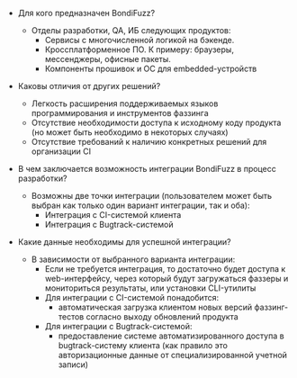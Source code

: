 - Для кого предназначен BondiFuzz?
	- Отделы разработки, QA, ИБ следующих продуктов:
		- Сервисы с многочисленной логикой на бэкенде.​
		- Кроссплатформенное ПО. К примеру: браузеры, мессенджеры, офисные пакеты.
		- Компоненты прошивок и ОС для embedded-устройств​

- Каковы отличия от других решений?
	- Легкость расширения поддерживаемых языков программирования и инструментов фаззинга​
	- Отсутствие необходимости доступа к исходному коду продукта (но может быть необходимо в некоторых случаях)​
	- Отсутствие требований к наличию конкретных решений для организации CI​

- В чем заключается возможность интеграции BondiFuzz в процесс разработки?
	- Возможны две точки интеграции (пользователем может быть выбран как только один вариант интеграции, так и оба):
		- Интеграция с CI-системой клиента
		- Интеграция с Bugtrack-системой

- Какие данные необходимы для успешной интеграции?
	- В зависимости от выбранного варианта интеграции:
		- Если не требуется интеграция, то достаточно будет доступа к web-интерфейсу, через который будут загружаться фаззеры и мониториться результаты, или установки CLI-утилиты
		- Для интеграции с CI-системой понадобится:
			- автоматическая загрузка клиентом новых версий фаззинг-тестов согласно выходу обновлений продукта
		- Для интеграции с Bugtrack-системой:
			- предоставление системе автоматизированного доступа в bugtrack-систему клиента (как правило это авторизационные данные от специализированной учетной записи)
